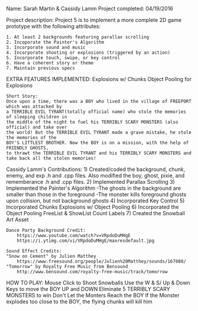 Name: Sarah Martin & Cassidy Lamm
Project completed: 04/19/2016 

Project description: Project 5 is to implement a more complete 2D game prototype
					 with the following attributes:
	
	1. At least 2 backgrounds featuring parallax scrolling
	2. Incoporate the Painter's Algorithm 
	3. Incorporate sound and music
	4. Incorporate shooting or explosions (triggered by an action)
	5. Incorporate touch, swipe, or key control
	6. Have a coherent story or theme
	7. Maintain previous specs
	
EXTRA FEATURES IMPLEMENTED:
	Explosions w/ Chunks
	Object Pooling for Explosions		

	Short Story:
    Once upon a time, there was a BOY who lived in the village of FREEPORT which was attacked by 
    a TERRIBLE EVIL TYRANT(totally official name) who stole the memories of sleeping children in 
    the middle of the night to fuel his TERRIBLY SCARY MONSTERS (also official) and take over 
    the world! But the TERRIBLE EVIL TYRANT made a grave mistake, he stole the memories of the 
    BOY'S LITTLEST BROTHER. Now the BOY is on a mission, with the help of FRIENDLY GHOSTS,
	to thrawt the TERRIBLE EVIL TYRANT and his TERRIBLY SCARY MONSTERS and take back all the stolen memories! 
		
Cassidy Lamm's Contributions:
	1) Created/coded the background, chunk, enemy, and exp .h and .cpp files. 
		Also modified the boy, ghost, pixie, and rememberance .h and .cpp files.
	2) Implemented Parallax Scrolling
	3) Implemented the Painter's Algorithm
		-The ghosts in the background are smaller than those in the foreground
		-The monster kills foreground ghosts upon collision, but not background ghosts
	4) Incorporated Key Control
	5) Incorporated Chunks Explosions w/ Object Pooling
	6) Incorporated the Object Pooling FreeList & ShowList Count Labels
	7) Created the Snowball Art Asset 


	Dance Party Background Credit:
		https://www.youtube.com/watch?v=VRpdoDuMHgE
		https://i.ytimg.com/vi/VRpdoDuMHgE/maxresdefault.jpg

	Sound Effect Credits:
	"Snow on Cement" by Julien Matthey
		https://www.freesound.org/people/Julien%20Matthey/sounds/167080/
	"Tomorrow" by Royalty Free Music from Bensound
		http://www.bensound.com/royalty-free-music/track/tomorrow
	

HOW TO PLAY:
	Mouse Click to Shoot Snowballs 
	Use the W & S/ Up & Down Keys to move the BOY UP and DOWN
	Eliminate 5 TERRIBLY SCARY MONSTERS to win
	Don't Let the Monters Reach the BOY
	If the Monster explodes too close to the BOY, the flying chunks will kill him
